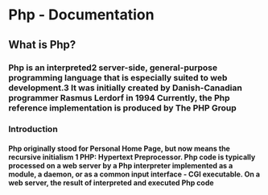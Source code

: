 # **Php - Documentation**

## **What is Php?**

### Php is an interpreted2​ server-side, general-purpose programming language that is especially suited to web development.3​ It was initially created by Danish-Canadian programmer Rasmus Lerdorf in 1994 Currently, the Php reference implementation is produced by The PHP Group

### **Introduction**

#### Php originally stood for Personal Home Page, but now means the recursive initialism 1​ PHP: Hypertext Preprocessor. Php code is typically processed on a web server by a Php interpreter implemented as a module, a daemon, or as a common input interface - CGI executable. On a web server, the result of interpreted and executed Php code
